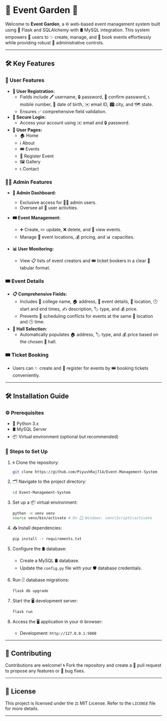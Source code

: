 # 🎉 Event Garden 🎉

Welcome to **Event Garden**, a 🌐 web-based event management system built using 🐍 Flask and SQLAlchemy with 🛢️ MySQL integration. This system empowers 👥 users to ✨ create, manage, and 📖 book events effortlessly while providing robust 🔧 administrative controls.

---

## 🛠️ Key Features

### 👥 User Features
- **👤 User Registration:**
  - Fields include 🖊️ username, 🔒 password, 🔁 confirm password, 📞 mobile number, 🎂 date of birth, ✉️ email ID, 🏙️ city, and 🗺️ state.
  - Ensures ✅ comprehensive field validation.
- **🔐 Secure Login:**
  - Access your account using ✉️ email and 🔒 password.
- **📄 User Pages:**
  - 🏠 Home
  - ℹ️ About
  - 🎟️ Events
  - 📝 Register Event
  - 🖼️ Gallery
  - 📞 Contact

### 👩‍💼 Admin Features
- **🔧 Admin Dashboard:**
  - Exclusive access for 🧑‍💼 admin users.
  - Oversee all 👥 user activities.
- **🎟️ Event Management:**
  - ➕ Create, ✏️ update, ❌ delete, and 👀 view events.
  - Manage 📍 event locations, 💰 pricing, and 📊 capacities.
    
- **📊 User Monitoring:**
  - View 📋 lists of event creators and 🎟️ ticket bookers in a clear 🧮 tabular format.

### 🎟️ Event Details
- **📋 Comprehensive Fields:**
  - Includes 🏫 college name, 🏠 address, 📝 event details, 📍 location, 🕒 start and end times, ✍️ description, 🏷️ type, and 💰 price.
  - Prevents 🚫 scheduling conflicts for events at the same 📍 location and 🕒 time.
- **🏢 Hall Selection:**
  - Automatically populates 🏠 address, 🏷️ type, and 💰 price based on the chosen 🏢 hall.

### 🎟️ Ticket Booking
- Users can ✨ create and 📝 register for events by 🎟️ booking tickets conveniently.

---

## 🛠️ Installation Guide

### ⚙️ Prerequisites
- 🐍 Python 3.x
- 🛢️ MySQL Server
- 📦 Virtual environment (optional but recommended)

### 📜 Steps to Set Up
1. 🌀 Clone the repository:
   ```bash
   git clone https://github.com/PiyushRaj714/Event-Management-System
   ```

2. 🗂️ Navigate to the project directory:
   ```bash
   cd Event-Management-System
   ```

3. Set up a 📦 virtual environment:
   ```bash
   python -m venv venv
   source venv/bin/activate # On 🪟 Windows: venv\Scripts\activate
   ```

4. 📥 Install dependencies:
   ```bash
   pip install -r requirements.txt
   ```

5. Configure the 🛢️ database:
   - Create a MySQL 🛢️ database.
   - Update the `config.py` file with your 🛡️ database credentials.

6. Run 🗄️ database migrations:
   ```bash
   flask db upgrade
   ```

7. Start the 🖥️ development server:
   ```bash
   flask run
   ```

8. Access the 🖥️ application in your 🌐 browser:
   - Development: `http://127.0.0.1:5000`

---

## 🤝 Contributing
Contributions are welcome! 🌀 Fork the repository and create a 📨 pull request to propose any features or 🐞 bug fixes.

---

## 📜 License
This project is licensed under the ⚖️ MIT License. Refer to the `LICENSE` file for more details.


---
